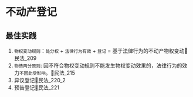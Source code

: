 # 不动产登记

## 最佳实践

1. `物权变动规则`：`处分权` + `法律行为有效` + `登记` = 基于法律行为的不动产物权变动🚪民法_209
2. `物债两分原则`: 因不符合物权变动规则不能发生物权变动效果的，法律行为的效力`不因此受影响`。🚪民法_215
3. 异议登记🚪民法_220_2
4. 预告登记🚪民法_221